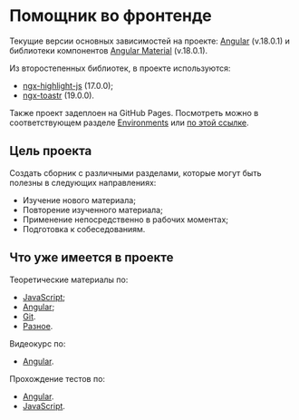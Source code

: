 # Помощник во фронтенде

Текущие версии основных зависимостей на проекте: [Angular](https://angular.io) (v.18.0.1) и библиотеки компонентов [Angular Material](https://material.angular.io) (v.18.0.1).

Из второстепенных библиотек, в проекте используются:

-   [ngx-highlight-js](https://www.npmjs.com/package/ngx-highlight-js) (17.0.0);
-   [ngx-toastr](https://www.npmjs.com/package/ngx-toastr) (19.0.0).

Также проект задеплоен на GitHub Pages. Посмотреть можно в соответствующем разделе [Environments](https://github.com/Yuri-Simonov/Helper/deployments/activity_log?environment=github-pages) или [по этой ссылке](https://yuri-simonov.github.io/Helper/).

## Цель проекта

Создать сборник с различными разделами, которые могут быть полезны в следующих направлениях:

-   Изучение нового материала;
-   Повторение изученного материала;
-   Применение непосредственно в рабочих моментах;
-   Подготовка к собеседованиям.

## Что уже имеется в проекте

Теоретические материалы по:

-   [JavaScript](https://yuri-simonov.github.io/Helper/theory/javascript);
-   [Angular](https://yuri-simonov.github.io/Helper/theory/angular);
-   [Git](https://yuri-simonov.github.io/Helper/git/theory/all).
-   [Разное](https://yuri-simonov.github.io/Helper/git/theory/others).

Видеокурс по:

-   [Angular](https://www.youtube.com/playlist?list=PL2bJ6t_D6_KSSiM2Y8T32-5KgaNzzS4R6).

Прохождение тестов по:

-   [Angular](https://yuri-simonov.github.io/Helper/quizzes/angular).
-   [JavaScript](https://yuri-simonov.github.io/Helper/quizzes/javascript).
